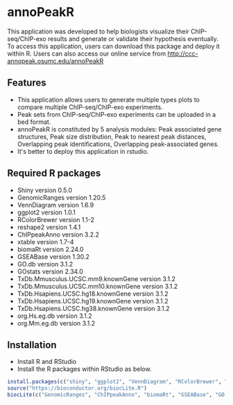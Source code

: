 # annoPeakR
This application was developed to help biologists visualize their ChIP-seq/ChIP-exo results and generate or validate their hypothesis eventually. To access this application, users can download this package and deploy it within R. Users can also access our online service from http://ccc-annopeak.osumc.edu/annoPeakR
## Features
* This application allows users to generate multiple types plots to compare multiple ChIP-seq/ChIP-exo experiments. 
* Peak sets from ChIP-seq/ChIP-exo experiments can be uploaded in a bed format. 
* annoPeakR is constituted by 5 analysis modules: Peak associated gene structures, Peak size distribution, Peak to nearest peak distances, Overlapping peak identifications, Overlapping peak-associated genes.
* It's better to deploy this application in rstudio. 

## Required R packages
* Shiny version 0.5.0
* GenomicRanges version 1.20.5
* VennDiagram version 1.6.9
* ggplot2 version 1.0.1
* RColorBrewer version 1.1-2
* reshape2 version 1.4.1 
* ChIPpeakAnno version 3.2.2 
* xtable version 1.7-4 
* biomaRt version 2.24.0 
* GSEABase version 1.30.2
* GO.db version 3.1.2 
* GOstats version 2.34.0
* TxDb.Mmusculus.UCSC.mm9.knownGene version 3.1.2
* TxDb.Mmusculus.UCSC.mm10.knownGene version 3.1.2 
* TxDb.Hsapiens.UCSC.hg18.knownGene version 3.1.2 
* TxDb.Hsapiens.UCSC.hg19.knownGene version 3.1.2 
* TxDb.Hsapiens.UCSC.hg38.knownGene version 3.1.2 
* org.Hs.eg.db version 3.1.2 
* org.Mm.eg.db version 3.1.2 

## Installation
* Install R and RStudio
* Install the R packages within RStudio as below.
```r
install.packages(c("shiny", "ggplot2", "VennDiagram", "RColorBrewer", "reshape2", "xtable", "gplots"))
source("https://bioconductor.org/biocLite.R")
biocLite(c("GenomicRanges", "ChIPpeakAnno", "biomaRt", "GSEABase", "GO.db", "GOstats", "TxDb.Mmusculus.UCSC.mm9.knownGene", "TxDb.Mmusculus.UCSC.mm10.knownGene", "TxDb.Hsapiens.UCSC.hg18.knownGene", "TxDb.Hsapiens.UCSC.hg19.knownGene", "TxDb.Hsapiens.UCSC.hg38.knownGene", "org.Hs.eg.db", "org.Mm.eg.db"))
```

